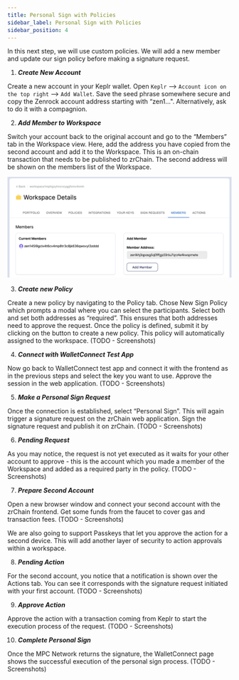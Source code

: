 ```yaml
---
title: Personal Sign with Policies
sidebar_label: Personal Sign with Policies
sidebar_position: 4
---
```


In this next step, we will use custom policies. We will add a new member and update our sign policy before making a signature request. 

1. ***Create New Account***

Create a new account in your Keplr wallet. Open `Keplr` —> `Account icon on the top right` —> `Add Wallet`. Save the seed phrase somewhere secure and copy the Zenrock account address starting with “zen1…". Alternatively, ask to do it with a compagnion.

2. ***Add Member to Workspace***

Switch your account back to the original account and go to the “Members” tab in the Workspace view. Here, add the address you have copied from the second account and add it to the Workspace. This is an on-chain transaction that needs to be published to zrChain. The second address will be shown on the members list of the Workspace. 

![Add Member to Workspace](../../../static/img/add-member.png)

3. ***Create new Policy***

Create a new policy by navigating to the Policy tab. Chose New Sign Policy which prompts a modal where you can select the participants. Select both and set both addresses as “required”. This ensures that both addresses need to approve the request. Once the policy is defined, submit it by clicking on the button to create a new policy. This policy will automatically assigned to the workspace. 
(TODO - Screenshots)

4. ***Connect with WalletConnect Test App***

Now go back to WalletConnect test app and connect it with the frontend as in the previous steps and select the key you want to use. Approve the session in the web application.
(TODO - Screenshots)

5. ***Make a Personal Sign Request***

Once the connection is established, select “Personal Sign”. This will again trigger a signature request on the zrChain web application. Sign the signature request and publish it on zrChain. 
(TODO - Screenshots)

6. ***Pending Request***

As you may notice, the request is not yet executed as it waits for your other account to approve - this is the account which you made a member of the Workspace and added as a required party in the policy.
(TODO - Screenshots)

7. ***Prepare Second Account***

Open a new browser window and connect your second account with the zrChain frontend. Get some funds from the faucet to cover gas and transaction fees.
(TODO - Screenshots)

We are also going to support Passkeys that let you approve the action for a second device. This will add another layer of security to action approvals within a workspace.

8. ***Pending Action***

For the second account, you notice that a notification is shown over the Actions tab. You can see it corresponds with the signature request initiated with your first account. 
(TODO - Screenshots)

9. ***Approve Action***

Approve the action with a transaction coming from Keplr to start the execution process of the request. 
(TODO - Screenshots)

10. ***Complete Personal Sign***

Once the MPC Network returns the signature, the WalletConnect page shows the successful execution of the personal sign process.
(TODO - Screenshots)
